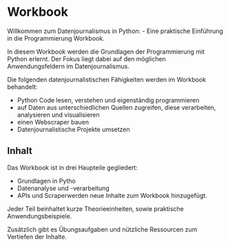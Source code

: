 # Workbook 

Willkommen zum Datenjournalismus in Python: - Eine praktische Einführung in die Programmierung Workbook.

In diesem Workbook werden die Grundlagen der Programmierung mit Python erlernt. Der Fokus liegt dabei auf den möglichen Anwendungsfeldern im Datenjournalismus.

Die folgenden datenjournalistischen Fähigkeiten werden im Workbook behandelt:
- Python Code lesen, verstehen und eigenständig programmieren
- auf Daten aus unterschiedlichen Quellen zugreifen, diese verarbeiten, analysieren und visualisieren
- einen Webscraper bauen
- Datenjournalistische Projekte umsetzen

## Inhalt

Das Workbook ist in drei Haupteile gegliedert:
- Grundlagen in Pytho
- Datenanalyse und -verarbeitung
- APIs und Scraperwerden neue Inhalte zum Workbook hinzugefügt.

Jeder Teil beinhaltet kurze Theorieeinheiten, sowie praktische Anwendungsbeispiele.

Zusätzlich gibt es Übungsaufgaben und nützliche Ressourcen zum Vertiefen der Inhalte.
